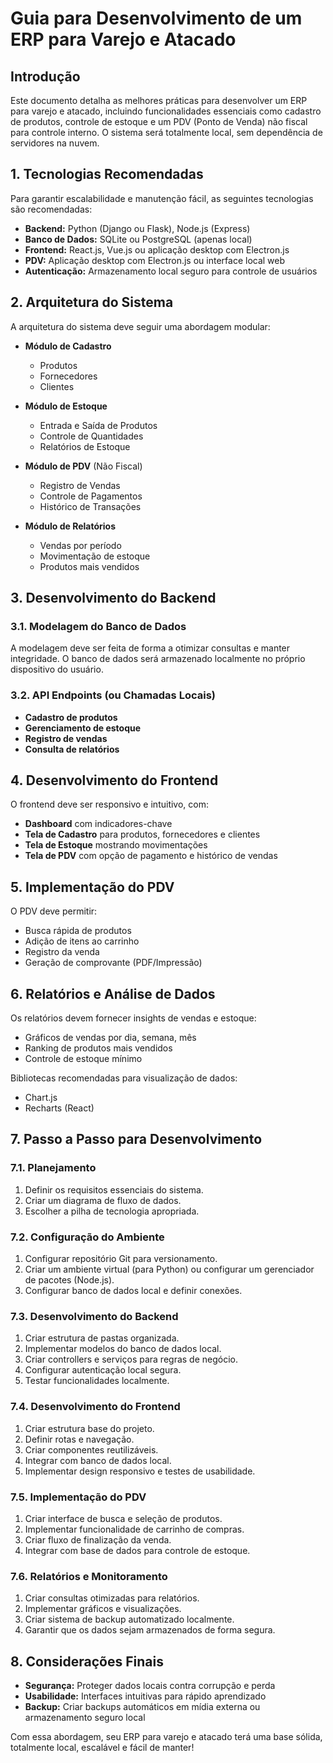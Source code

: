 # Guia para Desenvolvimento de um ERP para Varejo e Atacado

## Introdução
Este documento detalha as melhores práticas para desenvolver um ERP para varejo e atacado, incluindo funcionalidades essenciais como cadastro de produtos, controle de estoque e um PDV (Ponto de Venda) não fiscal para controle interno. O sistema será totalmente local, sem dependência de servidores na nuvem.

## 1. Tecnologias Recomendadas
Para garantir escalabilidade e manutenção fácil, as seguintes tecnologias são recomendadas:

- **Backend:** Python (Django ou Flask), Node.js (Express)
- **Banco de Dados:** SQLite ou PostgreSQL (apenas local)
- **Frontend:** React.js, Vue.js ou aplicação desktop com Electron.js
- **PDV:** Aplicação desktop com Electron.js ou interface local web
- **Autenticação:** Armazenamento local seguro para controle de usuários

## 2. Arquitetura do Sistema
A arquitetura do sistema deve seguir uma abordagem modular:

- **Módulo de Cadastro**
  - Produtos
  - Fornecedores
  - Clientes

- **Módulo de Estoque**
  - Entrada e Saída de Produtos
  - Controle de Quantidades
  - Relatórios de Estoque

- **Módulo de PDV** (Não Fiscal)
  - Registro de Vendas
  - Controle de Pagamentos
  - Histórico de Transações

- **Módulo de Relatórios**
  - Vendas por período
  - Movimentação de estoque
  - Produtos mais vendidos

## 3. Desenvolvimento do Backend

### 3.1. Modelagem do Banco de Dados
A modelagem deve ser feita de forma a otimizar consultas e manter integridade. O banco de dados será armazenado localmente no próprio dispositivo do usuário.

### 3.2. API Endpoints (ou Chamadas Locais)
- **Cadastro de produtos**
- **Gerenciamento de estoque**
- **Registro de vendas**
- **Consulta de relatórios**

## 4. Desenvolvimento do Frontend

O frontend deve ser responsivo e intuitivo, com:

- **Dashboard** com indicadores-chave
- **Tela de Cadastro** para produtos, fornecedores e clientes
- **Tela de Estoque** mostrando movimentações
- **Tela de PDV** com opção de pagamento e histórico de vendas

## 5. Implementação do PDV
O PDV deve permitir:

- Busca rápida de produtos
- Adição de itens ao carrinho
- Registro da venda
- Geração de comprovante (PDF/Impressão)

## 6. Relatórios e Análise de Dados
Os relatórios devem fornecer insights de vendas e estoque:

- Gráficos de vendas por dia, semana, mês
- Ranking de produtos mais vendidos
- Controle de estoque mínimo

Bibliotecas recomendadas para visualização de dados:
- Chart.js
- Recharts (React)

## 7. Passo a Passo para Desenvolvimento

### 7.1. Planejamento
1. Definir os requisitos essenciais do sistema.
2. Criar um diagrama de fluxo de dados.
3. Escolher a pilha de tecnologia apropriada.

### 7.2. Configuração do Ambiente
1. Configurar repositório Git para versionamento.
2. Criar um ambiente virtual (para Python) ou configurar um gerenciador de pacotes (Node.js).
3. Configurar banco de dados local e definir conexões.

### 7.3. Desenvolvimento do Backend
1. Criar estrutura de pastas organizada.
2. Implementar modelos do banco de dados local.
3. Criar controllers e serviços para regras de negócio.
4. Configurar autenticação local segura.
5. Testar funcionalidades localmente.

### 7.4. Desenvolvimento do Frontend
1. Criar estrutura base do projeto.
2. Definir rotas e navegação.
3. Criar componentes reutilizáveis.
4. Integrar com banco de dados local.
5. Implementar design responsivo e testes de usabilidade.

### 7.5. Implementação do PDV
1. Criar interface de busca e seleção de produtos.
2. Implementar funcionalidade de carrinho de compras.
3. Criar fluxo de finalização da venda.
4. Integrar com base de dados para controle de estoque.

### 7.6. Relatórios e Monitoramento
1. Criar consultas otimizadas para relatórios.
2. Implementar gráficos e visualizações.
3. Criar sistema de backup automatizado localmente.
4. Garantir que os dados sejam armazenados de forma segura.

## 8. Considerações Finais

- **Segurança:** Proteger dados locais contra corrupção e perda
- **Usabilidade:** Interfaces intuitivas para rápido aprendizado
- **Backup:** Criar backups automáticos em mídia externa ou armazenamento seguro local

Com essa abordagem, seu ERP para varejo e atacado terá uma base sólida, totalmente local, escalável e fácil de manter!

